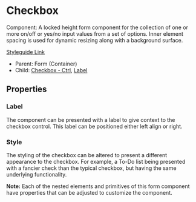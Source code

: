# Checkbox

Component: A locked height form component for the collection of one or more on/off or yes/no input values from a set of options. Inner element spacing is used for dynamic resizing along with a background surface. 

[Styleguide Link](https://zpl.io/aNYpq7n)

- Parent: Form (Container)
- Child: [Checkbox - Ctrl](https://github.com/able-app/docs/blob/72d886fee42ec503b35d525650866c59084c9480/controls/%CE%B5%20elements/checkbox/checkbox.md), [Label](https://github.com/able-app/docs/blob/2956b7cd57098e9f2c27ad3cb3ae8da4842dc0c0/controls/%CE%B5%20elements/label.md)

## Properties

### Label

The component can be presented with a label to give context to the checkbox control.  This label can be positioned either left align or right.

### Style

The styling of the checkbox can be altered to present a different appearance to the checkbox. For example, a To-Do list being presented with a fancier check than the typical checkbox, but having the same underlying functionality.



**Note:** Each of the nested elements and primitives of this form component have properties that can be adjusted to customize the component.